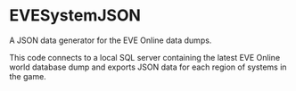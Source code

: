 EVESystemJSON
=============

A JSON data generator for the EVE Online data dumps.

This code connects to a local SQL server containing the latest EVE Online world database dump and exports JSON data for each region of systems in the game.
